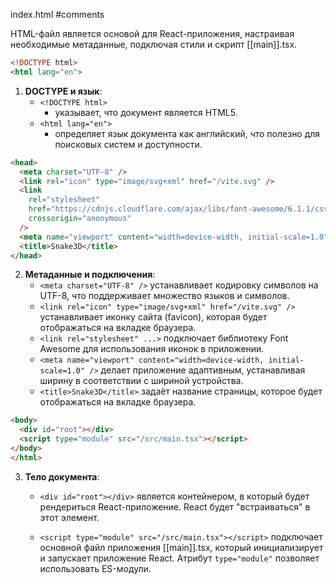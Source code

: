 index.html
#comments 

HTML-файл является основой для React-приложения, настраивая необходимые метаданные, подключая стили и скрипт [[main]].tsx.

```html
<!DOCTYPE html>
<html lang="en">
```
1. **DOCTYPE и язык**:
   - `<!DOCTYPE html>` 
	   - указывает, что документ является HTML5.
   - `<html lang="en">`
	   - определяет язык документа как английский, что полезно для поисковых систем и доступности.

```html
<head>
  <meta charset="UTF-8" />
  <link rel="icon" type="image/svg+xml" href="/vite.svg" />
  <link
    rel="stylesheet"
    href="https://cdnjs.cloudflare.com/ajax/libs/font-awesome/6.1.1/css/all.min.css"
    crossorigin="anonymous"
  />
  <meta name="viewport" content="width=device-width, initial-scale=1.0" />
  <title>Snake3D</title>
</head>
```
2. **Метаданные и подключения**:
   - `<meta charset="UTF-8" />` устанавливает кодировку символов на UTF-8, что поддерживает множество языков и символов.
   - `<link rel="icon" type="image/svg+xml" href="/vite.svg" />` устанавливает иконку сайта (favicon), которая будет отображаться на вкладке браузера.
   - `<link rel="stylesheet" ...>` подключает библиотеку Font Awesome для использования иконок в приложении.
   - `<meta name="viewport" content="width=device-width, initial-scale=1.0" />` делает  приложение адаптивным, устанавливая ширину в соответствии с шириной устройства.
   - `<title>Snake3D</title>` задаёт название страницы, которое будет отображаться на вкладке браузера.

```html
<body>
  <div id="root"></div>
  <script type="module" src="/src/main.tsx"></script>
</body>
</html>
```
3. **Тело документа**:
   - `<div id="root"></div>` является контейнером, в который будет рендериться React-приложение. React будет "встраиваться" в этот элемент.
   
   - `<script type="module" src="/src/main.tsx"></script>` подключает основной файл  приложения [[main]].tsx, который инициализирует и запускает приложение React. Атрибут `type="module"` позволяет использовать ES-модули.

